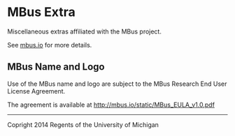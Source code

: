 MBus Extra
==========

Miscellaneous extras affiliated with the MBus project.

See [mbus.io](http://mbus.io) for more details.


MBus Name and Logo
------------------

Use of the MBus name and logo are subject to the MBus Research End User License Agreement.

The agreement is available at http://mbus.io/static/MBus_EULA_v1.0.pdf

---------

Copright 2014 Regents of the University of Michigan


